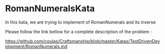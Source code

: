 # RomanNumeralsKata
In this kata, we are trying to implement of RomanNumerals and its inverse


Please follow the link bellow for a complete description of the problem :

https://github.com/coulas/Craftsmanship/blob/master/Katas/TestDrivenDevelopment/RomanNumerals.md
